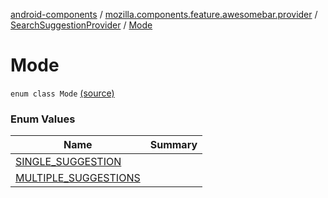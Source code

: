 [android-components](../../../index.md) / [mozilla.components.feature.awesomebar.provider](../../index.md) / [SearchSuggestionProvider](../index.md) / [Mode](./index.md)

# Mode

`enum class Mode` [(source)](https://github.com/mozilla-mobile/android-components/blob/master/components/feature/awesomebar/src/main/java/mozilla/components/feature/awesomebar/provider/SearchSuggestionProvider.kt#L227)

### Enum Values

| Name | Summary |
|---|---|
| [SINGLE_SUGGESTION](-s-i-n-g-l-e_-s-u-g-g-e-s-t-i-o-n.md) |  |
| [MULTIPLE_SUGGESTIONS](-m-u-l-t-i-p-l-e_-s-u-g-g-e-s-t-i-o-n-s.md) |  |
